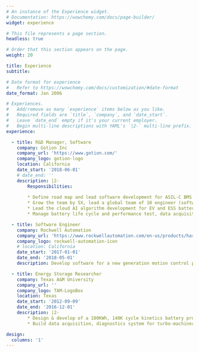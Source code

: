 ```yaml
---
# An instance of the Experience widget.
# Documentation: https://wowchemy.com/docs/page-builder/
widget: experience

# This file represents a page section.
headless: true

# Order that this section appears on the page.
weight: 20

title: Experience
subtitle:

# Date format for experience
#   Refer to https://wowchemy.com/docs/customization/#date-format
date_format: Jan 2006

# Experiences.
#   Add/remove as many `experience` items below as you like.
#   Required fields are `title`, `company`, and `date_start`.
#   Leave `date_end` empty if it's your current employer.
#   Begin multi-line descriptions with YAML's `|2-` multi-line prefix.
experience:

  - title: R&D Manager, Software
    company: Gotion Inc
    company_url: 'https://www.gotion.com/'
    company_logo: gotion-logo
    location: California
    date_start: '2018-06-01'
    # date_end: ''
    description: |2-
        Responsibilities:
        
        * Define road map and lead software development for ASIL-C BMS
        * Grow the team by 5X, lead a global team of 10 engineer (software and data)
        * Lead the cloud AI algorithm development for EV and ESS battery
        * Manage battery life cycle and performance test, data acquisition

  - title: Software Engineer
    company: Rockwell Automation
    company_url: 'https://www.rockwellautomation.com/en-us/products/hardware/allen-bradley/motion-control.html'
    company_logo: rockwell-automation-icon
    # location: California
    date_start: '2017-01-01'
    date_end: '2018-05-01'
    description: Develop software for a new generation motion control product

  - title: Energy Storage Researcher
    company: Texas A&M University
    company_url: ''
    company_logo: TAM-LogoBox
    location: Texas
    date_start: '2012-09-09'
    date_end: '2016-12-01'
    description: |2-
        * Design & develop of a 100KWh, 140K cycle kinetics battery prototype. One of the largest in the world. Project received over $1M fund
        * Build data acquisition, diagnostics system for turbo-machineries

design:
  columns: '1'
---
```

